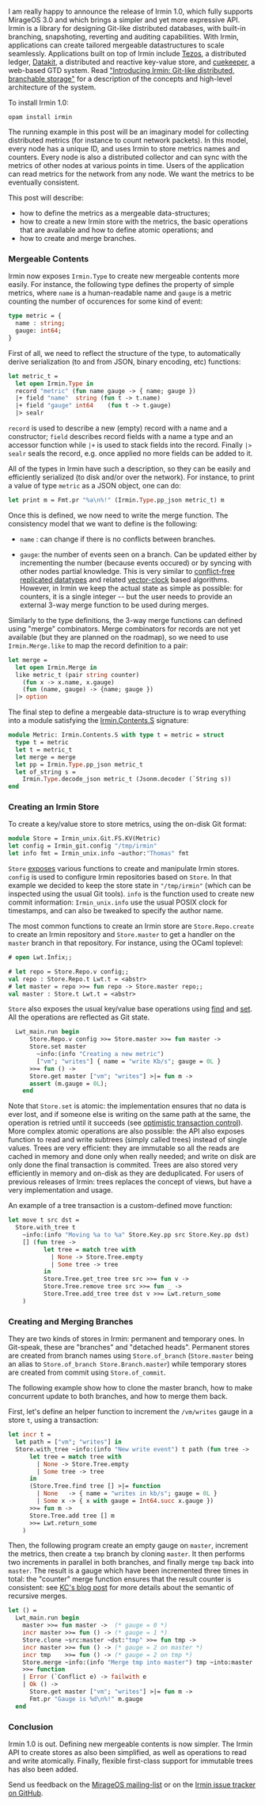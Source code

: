 I am really happy to announce the release of Irmin 1.0, which fully
supports MirageOS 3.0 and which brings a simpler and yet more
expressive API. Irmin is a library for designing Git-like distributed
databases, with built-in branching, snapshoting, reverting and
auditing capabilities. With Irmin, applications can create tailored
mergeable datastructures to scale seamlessly. Applications built on
top of Irmin include [Tezos][tezos], a distributed ledger,
[Datakit][datakit], a distributed and reactive key-value store, and
[cuekeeper][cuekeeper], a web-based GTD system. Read ["Introducing
Irmin: Git-like distributed, branchable storage"][architecture] for a
description of the concepts and high-level architecture of the system.

[tezos]: https://tezos.com/
[datakit]: https://github.com/docker/datakit
[cuekeeper]: https://github.com/talex5/cuekeeper
[architecture]: https://mirage.io/blog/introducing-irmin

To install Irmin 1.0:

```
opam install irmin
```

The running example in this post will be an imaginary model for
collecting distributed metrics (for instance to count network
packets). In this model, every node has a unique ID, and uses Irmin to
store metrics names and counters. Every node is also a distributed
collector and can sync with the metrics of other nodes at various
points in time. Users of the application can read metrics for the
network from any node. We want the metrics to be eventually
consistent.

This post will describe:

- how to define the metrics as a mergeable data-structures;
- how to create a new Irmin store with the metrics, the basic
  operations that are available and how to define atomic operations; and
- how to create and merge branches.

### Mergeable Contents

Irmin now exposes `Irmin.Type` to create new mergeable contents more
easily. For instance, the following type defines the property of
simple metrics, where `name` is a human-readable name and `gauge` is a
metric counting the number of occurences for some kind of event:

```ocaml
type metric = {
  name : string;
  gauge: int64;
}
```

First of all, we need to reflect the structure of the type, to
automatically derive serialization (to and from JSON, binary encoding,
etc) functions:

```ocaml
let metric_t =
  let open Irmin.Type in
  record "metric" (fun name gauge -> { name; gauge })
  |+ field "name"  string (fun t -> t.name)
  |+ field "gauge" int64    (fun t -> t.gauge)
  |> sealr
```

`record` is used to describe a new (empty) record with a name and a
constructor; `field` describes record fields with a name a type and an
accessor function while `|+` is used to stack fields into the
record. Finally `|> sealr` seals the record, e.g. once applied no more
fields can be added to it.

All of the types in Irmin have such a description, so they can be
easily and efficiently serialized (to disk and/or over the
network). For instance, to print a value of type `metric` as a JSON object,
one can do:

```ocaml
let print m = Fmt.pr "%a\n%!" (Irmin.Type.pp_json metric_t) m
```

Once this is defined, we now need to write the merge function. The
consistency model that we want to define is the following:

- `name` : can change if there is no conflicts between branches.

- `gauge`: the number of events seen on a branch. Can be updated
  either by incrementing the number (because events occured) or by
  syncing with other nodes partial knowledge. This is very similar to
  [conflict-free replicated datatypes][CRDT] and related
  [vector-clock][vc] based algorithms. However, in Irmin we keep the
  actual state as simple as possible: for counters, it is a single
  integer -- but the user needs to provide an external 3-way merge
  function to be used during merges.

[CRDT]: https://en.wikipedia.org/wiki/Conflict-free_replicated_data_type
[vc]: https://en.wikipedia.org/wiki/Vector_clock

Similarly to the type definitions, the 3-way merge functions can
defined using "merge" combinators. Merge combinators for records are
not yet available (but they are planned on the roadmap), so we need to
use `Irmin.Merge.like` to map the record definition to a pair:

```ocaml
let merge =
  let open Irmin.Merge in
  like metric_t (pair string counter)
    (fun x -> x.name, x.gauge)
    (fun (name, gauge) -> {name; gauge })
  |> option
```

The final step to define a mergeable data-structure is to wrap
everything into a module satisfying the [Irmin.Contents.S][Contents]
signature:

[Contents]: http://mirage.github.io/irmin/Irmin.Contents.S.html

```ocaml
module Metric: Irmin.Contents.S with type t = metric = struct
  type t = metric
  let t = metric_t
  let merge = merge
  let pp = Irmin.Type.pp_json metric_t
  let of_string s =
    Irmin.Type.decode_json metric_t (Jsonm.decoder (`String s))
end
```

### Creating an Irmin Store

To create a key/value store to store metrics, using the on-disk Git
format:

```ocaml
module Store = Irmin_unix.Git.FS.KV(Metric)
let config = Irmin_git.config "/tmp/irmin"
let info fmt = Irmin_unix.info ~author:"Thomas" fmt
```

`Store` [exposes][API] various functions to create and manipulate
Irmin stores. `config` is used to configure Irmin repositories based
on `Store`. In that example we decided to keep the store state in
`"/tmp/irmin"` (which can be inspected using the usual Git
tools). `info` is the function used to create new commit information:
`Irmin_unix.info` use the usual POSIX clock for timestamps, and can
also be tweaked to specify the author name.

[API]: http://mirage.github.io/irmin/Irmin.S.html

The most common functions to create an Irmin store are
`Store.Repo.create` to create an Irmin repository and `Store.master`
to get a handler on the `master` branch in that repository. For
instance, using the OCaml toplevel:

```ocaml
# open Lwt.Infix;;

# let repo = Store.Repo.v config;;
val repo : Store.Repo.t Lwt.t = <abstr>
# let master = repo >>= fun repo -> Store.master repo;;
val master : Store.t Lwt.t = <abstr>
```

`Store` also exposes the usual key/value base operations using
[find](http://mirage.github.io/irmin/Irmin.S.html#VALfind) and
[set](http://mirage.github.io/irmin/Irmin.S.html#VALset). All the
operations are reflected as Git state.

```ocaml
  Lwt_main.run begin
      Store.Repo.v config >>= Store.master >>= fun master ->
      Store.set master
        ~info:(info "Creating a new metric")
        ["vm"; "writes"] { name = "write Kb/s"; gauge = 0L }
      >>= fun () ->
      Store.get master ["vm"; "writes"] >|= fun m ->
      assert (m.gauge = 0L);
    end
```

Note that `Store.set` is atomic: the implementation ensures that no
data is ever lost, and if someone else is writing on the same path at
the same, the operation is retried until it succeeds (see [optimistic
transaction control][OCC]). More complex atomic operations are also
possible: the API also exposes function to read and write subtrees
(simply called trees) instead of single values. Trees are very
efficient: they are immutable so all the reads are cached in memory
and done only when really needed; and write on disk are only done the
final transaction is commited. Trees are also stored very efficiently
in memory and on-disk as they are deduplicated. For users of previous
releases of Irmin: trees replaces the concept of views, but have a
very implementation and usage.

[OCC]: https://en.wikipedia.org/wiki/Optimistic_concurrency_control

An example of a tree transaction is a custom-defined move function:

```ocaml
let move t src dst =
  Store.with_tree t
    ~info:(info "Moving %a to %a" Store.Key.pp src Store.Key.pp dst)
    [] (fun tree ->
          let tree = match tree with
            | None -> Store.Tree.empty
            | Some tree -> tree
          in
          Store.Tree.get_tree tree src >>= fun v ->
          Store.Tree.remove tree src >>= fun _ ->
          Store.Tree.add_tree tree dst v >>= Lwt.return_some
    )
```

### Creating and Merging Branches

They are two kinds of stores in Irmin: permanent and temporary
ones. In Git-speak, these are "branches" and "detached
heads". Permanent stores are created from branch names using
`Store.of_branch` (`Store.master` being an alias to `Store.of_branch
Store.Branch.master`) while temporary stores are created from commit
using `Store.of_commit`.

The following example show how to clone the master branch, how to make
concurrent update to both branches, and how to merge them back.

First, let's define an helper function to increment the `/vm/writes`
gauge in a store `t`, using a transaction:

```ocaml
let incr t =
  let path = ["vm"; "writes"] in
  Store.with_tree ~info:(info "New write event") t path (fun tree ->
      let tree = match tree with
        | None -> Store.Tree.empty
        | Some tree -> tree
      in
      (Store.Tree.find tree [] >|= function
        | None   -> { name = "writes in kb/s"; gauge = 0L }
        | Some x -> { x with gauge = Int64.succ x.gauge })
      >>= fun m ->
      Store.Tree.add tree [] m
      >>= Lwt.return_some
    )
```

Then, the following program create an empty gauge on `master`,
increment the metrics, then create a `tmp` branch by cloning
`master`. It then performs two increments in parallel in both
branches, and finally merge `tmp` back into `master`. The result is a
gauge which have been incremented three times in total: the "counter"
merge function ensures that the result counter is consistent: see
[KC's blog post][KC] for more details about the semantic of recursive
merges.

[KC]: http://kcsrk.info/ocaml/irmin/crdt/2017/02/15/an-easy-interface-to-irmin-library/

```ocaml
let () =
  Lwt_main.run begin
    master >>= fun master ->  (* gauge = 0 *)
    incr master >>= fun () -> (* gauge = 1 *)
    Store.clone ~src:master ~dst:"tmp" >>= fun tmp ->
    incr master >>= fun () -> (* gauge = 2 on master *)
    incr tmp    >>= fun () -> (* gauge = 2 on tmp *)
    Store.merge ~info:(info "Merge tmp into master") tmp ~into:master
    >>= function
    | Error (`Conflict e) -> failwith e
    | Ok () ->
      Store.get master ["vm"; "writes"] >|= fun m ->
      Fmt.pr "Gauge is %d\n%!" m.gauge
  end
```

### Conclusion

Irmin 1.0 is out. Defining new mergeable contents is now simpler. The
Irmin API to create stores as also been simplified, as well as
operations to read and write atomically. Finally, flexible first-class
support for immutable trees has also been added.

Send us feedback on the [MirageOS mailing-list][ml] or on the [Irmin
issue tracker on GitHub][gh].

[ml]: https://lists.xenproject.org/cgi-bin/mailman/listinfo/mirageos-devel
[gh]: https://github.com/mirage/irmin
